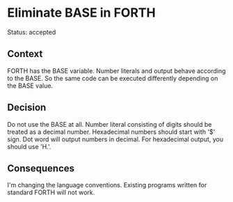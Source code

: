 # Eliminate BASE in FORTH

Status: accepted

## Context

FORTH has the BASE variable.
Number literals and output behave according to the BASE.
So the same code can be executed differently depending on the BASE value.

## Decision

Do not use the BASE at all.
Number literal consisting of digits should be treated as a decimal number.
Hexadecimal numbers should start with '$' sign.
Dot word will output numbers in decimal.
For hexadecimal output, you should use 'H.'.

## Consequences

I'm changing the language conventions.
Existing programs written for standard FORTH will not work.
